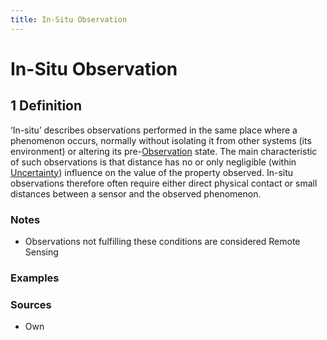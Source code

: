 ```yaml
---
title: In-Situ Observation
---
```


# In-Situ Observation

## 1 Definition 

‘In-situ’ describes observations performed in the same place where a phenomenon occurs, normally without isolating it from other systems (its environment) or altering its pre-[Observation](../Observation) state. The main characteristic of such observations is that distance has no or only negligible (within [Uncertainty](../Uncertainty)) influence on the value of the property observed. In-situ observations therefore often require either direct physical contact or small distances between a sensor and the observed phenomenon. 

### Notes 
- Observations not fulfilling these conditions are considered Remote Sensing

### Examples 

### Sources
- Own